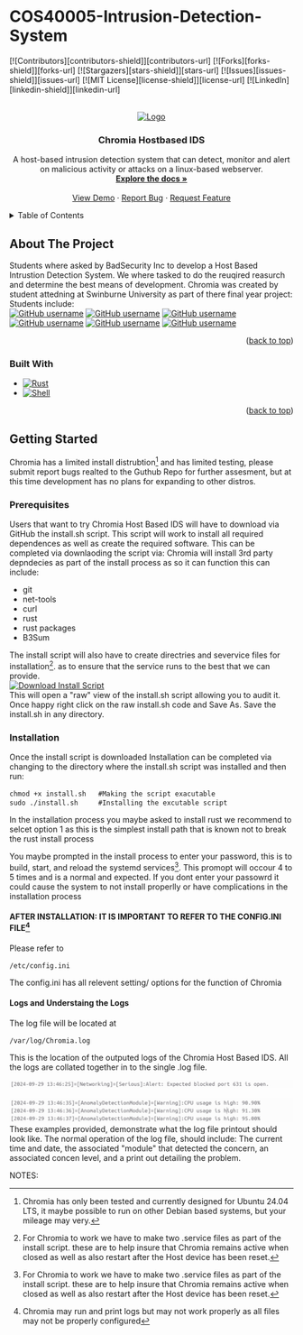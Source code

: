 # COS40005-Intrusion-Detection-System

<!-- Improved compatibility of back to top link: See: https://github.com/othneildrew/Best-README-Template/pull/73 -->

<a name="readme-top"></a>

<!--
*** Thanks for checking out the Best-README-Template. If you have a suggestion
*** that would make this better, please fork the repo and create a pull request
*** or simply open an issue with the tag "enhancement".
*** Don't forget to give the project a star!
*** Thanks again! Now go create something AMAZING! :D
-->

<!-- PROJECT SHIELDS -->
<!--
*** I'm using markdown "reference style" links for readability.
*** Reference links are enclosed in brackets [ ] instead of parentheses ( ).
*** See the bottom of this document for the declaration of the reference variables
*** for contributors-url, forks-url, etc. This is an optional, concise syntax you may use.
*** https://www.markdownguide.org/basic-syntax/#reference-style-links
-->

[![Contributors][contributors-shield]][contributors-url]
[![Forks][forks-shield]][forks-url]
[![Stargazers][stars-shield]][stars-url]
[![Issues][issues-shield]][issues-url]
[![MIT License][license-shield]][license-url]
[![LinkedIn][linkedin-shield]][linkedin-url]

<!-- PROJECT LOGO -->
<br />
<div align="center">
  <a href="https://github.com/github_username/repo_name">
    <img src="images/logo.png" alt="Logo" width="80" height="80">
  </a>

<h3 align="center">Chromia Hostbased IDS</h3>

  <p align="center">
    A host-based intrusion detection system that can detect, monitor and alert on malicious activity or attacks on a linux-based webserver.
    <br />
    <a href="https://github.com/github_username/repo_name"><strong>Explore the docs »</strong></a>
    <br />
    <br />
    <a href="https://github.com/github_username/repo_name">View Demo</a>
    ·
    <a href="https://github.com/github_username/repo_name/issues">Report Bug</a>
    ·
    <a href="https://github.com/github_username/repo_name/issues">Request Feature</a>
  </p>
</div>

<!-- TABLE OF CONTENTS -->
<details>
  <summary>Table of Contents</summary>
  <ol>
    <li>
      <a href="#about-the-project">About The Project</a>
      <ul>
        <li><a href="#built-with">Built With</a></li>
      </ul>
    </li>
    <li>
      <a href="#getting-started">Getting Started</a>
      <ul>
        <li><a href="#prerequisites">Prerequisites</a></li>
        <li><a href="#installation">Installation</a></li>
      </ul>
    </li>
    <li><a href="#usage">Usage</a></li>
    <li><a href="#roadmap">Roadmap</a></li>
    <li><a href="#contributing">Contributing</a></li>
    <li><a href="#license">License</a></li>
    <li><a href="#contact">Contact</a></li>
    <li><a href="#acknowledgments">Acknowledgments</a></li>
  </ol>
</details>

<!-- ABOUT THE PROJECT -->

## About The Project

Students where asked by BadSecurity Inc to develop a Host Based Intrustion Detection System. We where tasked to do the reuqired reasurch and determine the best means of development.
Chromia was created by student attedning at Swinburne University as part of there final year project:
Students include:
<br>
[![GitHub username](https://img.shields.io/badge/GitHub-Ben-blue?style=for-the-badge&logo=github)](https://github.com/brokenpip)
[![GitHub username](https://img.shields.io/badge/GitHub-Lachlan-blue?style=for-the-badge&logo=github)](https://github.com/DoctorLock)
[![GitHub username](https://img.shields.io/badge/GitHub-Erik-blue?style=for-the-badge&logo=github)](https://github.com/erikkvietelaitis)
[![GitHub username](https://img.shields.io/badge/GitHub-Sam-blue?style=for-the-badge&logo=github)](https://github.com/samsharma12)
[![GitHub username](https://img.shields.io/badge/GitHub-Simon-blue?style=for-the-badge&logo=github)](https://github.com/SimonPH2)
[![GitHub username](https://img.shields.io/badge/GitHub-Sean-blue?style=for-the-badge&logo=github)](https://github.com/stackingheaps)

<p align="right">(<a href="#readme-top">back to top</a>)</p>

### Built With

- [![Rust](https://img.shields.io/badge/rust-%23000000.svg?style=for-the-badge&logo=rust&logoColor=white)](https://www.rust-lang.org/)
- [![Shell](https://img.shields.io/badge/shell-%23121011.svg?style=for-the-badge&logo=gnu-bash&logoColor=white)](https://www.gnu.org/software/bash/)

<p align="right">(<a href="#readme-top">back to top</a>)</p>

<!-- GETTING STARTED -->

## Getting Started

Chromia has a limited install distrubtion[^1] and has limited testing, please submit report bugs realted to the Guthub Repo for further assesment, but at this time development has no plans for expanding to other distros.

### Prerequisites

Users that want to try Chromia Host Based IDS will have to download via GitHub the install.sh script. This script will work to install all required dependences as well as create the required software.
This can be completed via downlaoding the script via:
Chromia will install 3rd party depndecies as part of the install process as so it can function this can include:

- git
- net-tools
- curl
- rust
- rust packages
- B3Sum

The install script will also have to create directries and severvice files for installation[^2]. as to ensure that the service runs to the best that we can provide.
<br>
<a href="https://raw.githubusercontent.com/erikkvietelaitis/COS40005-Intrusion-Detection-System/readme/install.sh" download="install.sh">
<img src="https://img.shields.io/badge/Download%20Install%20Script-blue?style=for-the-badge" alt="Download Install Script">
</a>
<br>
This will open a "raw" view of the install.sh script allowing you to audit it.
Once happy right click on the raw install.sh code and Save As.
Save the install.sh in any directory.

### Installation

Once the install script is downloaded
Installation can be completed via changing to the directory where the install.sh script was installed and then run:

```
chmod +x install.sh   #Making the script exacutable
sudo ./install.sh     #Installing the excutable script
```

In the installation process you maybe asked to install rust we recommend to selcet option 1 as this is the simplest install path that is known not to break the rust install process

You maybe prompted in the install process to enter your password, this is to build, start, and reload the systemd services[^2]. This promopt will occour 4 to 5 times and is a normal and expected. If you dont enter your passowrd it could cause the system to not install properlly or have complications in the installation process

#### AFTER INSTALLATION: IT IS IMPORTANT TO REFER TO THE CONFIG.INI FILE[^3]

Please refer to

```
/etc/config.ini
```

The config.ini has all relevent setting/ options for the function of Chromia

#### Logs and Understaing the Logs

The log file will be located at

```
/var/log/Chromia.log
```

This is the location of the outputed logs of the Chromia Host Based IDS. All the logs are collated together in to the single .log file.

![alt text](Screenshot_20241014_133650.png)

![alt text](Screenshot_20241014_133530.png)
These examples provided, demonstrate what the log file printout should look like.
The normal operation of the log file, should include:
The current time and date, the associated "module" that detected the concern, an associated concen level, and a print out detailing the problem.

NOTES:
[^1]: Chromia has only been tested and currently designed for Ubuntu 24.04 LTS, it maybe possible to run on other Debian based systems, but your mileage may very.

[^2]: For Chromia to work we have to make two .service files as part of the install script. these are to help insure that Chromia remains active when closed as well as also restart after the Host device has been reset.
[^3]: Chromia may run and print logs but may not work properly as all files may not be properly configured
